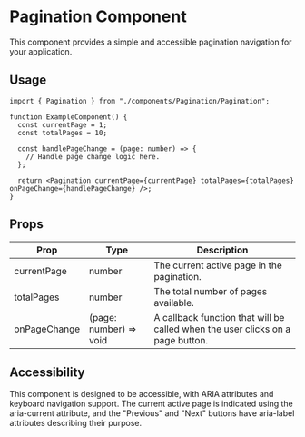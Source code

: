 # Pagination Component

This component provides a simple and accessible pagination navigation for your application.

## Usage

```tsx
import { Pagination } from "./components/Pagination/Pagination";

function ExampleComponent() {
  const currentPage = 1;
  const totalPages = 10;

  const handlePageChange = (page: number) => {
    // Handle page change logic here.
  };

  return <Pagination currentPage={currentPage} totalPages={totalPages} onPageChange={handlePageChange} />;
}
```

## Props

| Prop       | Type              | Description                                              |
| ---------- | ----------------- | -------------------------------------------------------- |
| currentPage | number | The current active page in the pagination. |
| totalPages | number | The total number of pages available. |
| onPageChange | (page: number) => void | A callback function that will be called when the user clicks on a page button. |

## Accessibility

This component is designed to be accessible, with ARIA attributes and keyboard navigation support. The current active page is indicated using the aria-current attribute, and the "Previous" and "Next" buttons have aria-label attributes describing their purpose.